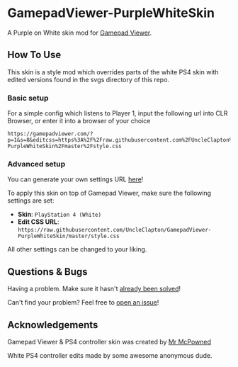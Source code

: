 # GamepadViewer-PurpleWhiteSkin
A Purple on White skin mod for [Gamepad Viewer](https://gamepadviewer.com/).





## How To Use

This skin is a style mod which overrides parts of the white PS4 skin with edited versions found in the svgs directory of this repo.


### Basic setup

For a simple config which listens to Player 1, input the following url into CLR Browser, or enter it into a browser of your choice
```url
https://gamepadviewer.com/?p=1&s=8&editcss=https%3A%2F%2Fraw.githubusercontent.com%2FUncleClapton%2FGamepadViewer-PurpleWhiteSkin%2Fmaster%2Fstyle.css
```

### Advanced setup

You can generate your own settings URL [here](https://gamepadviewer.com/#generate)!

To apply this skin on top of Gamepad Viewer, make sure the following settings are set:

* **Skin**: `PlayStation 4 (White)`
* **Edit CSS URL**: `https://raw.githubusercontent.com/UncleClapton/GamepadViewer-PurpleWhiteSkin/master/style.css`

All other settings can be changed to your liking.





## Questions & Bugs
Having a problem. Make sure it hasn't [already been solved](https://github.com/UncleClapton/GamepadViewer-PurpleWhiteSkin/issues?utf8=✓&q=is%3Aissue)!

Can't find your problem? Feel free to [open an issue](https://github.com/UncleClapton/GamepadViewer-PurpleWhiteSkin/issues/new)!





## Acknowledgements
Gamepad Viewer & PS4 controller skin was created by [Mr McPowned](https://mrmcpowned.com/)

White PS4 controller edits made by some awesome anonymous dude.
